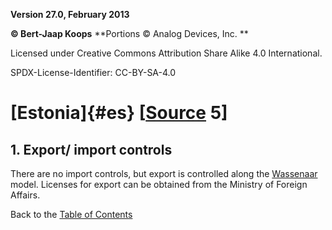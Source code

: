 **Version 27.0, February 2013**

**© Bert-Jaap Koops**
**Portions © Analog Devices, Inc. **  

Licensed under Creative Commons Attribution Share Alike 4.0 International.

SPDX-License-Identifier: CC-BY-SA-4.0

# [Estonia]{#es} \[[Source](cls-srce.htm) 5\]

## 1. Export/ import controls
There are no import controls, but export is controlled along the
[Wassenaar](#Wassenaar) model. Licenses for export can be obtained from
the Ministry of Foreign Affairs.

Back to the [Table of Contents](index.md)
